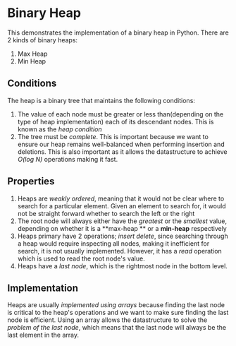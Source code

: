 # Binary Heap

This demonstrates the implementation of a binary heap in Python. There are 2 kinds of binary heaps:

1. Max Heap
2. Min Heap

## Conditions

The heap is a binary tree that maintains the following conditions:

1. The value of each node must be greater or less than(depending on the type of heap implementation) each of its
   descendant nodes. This is known as the _heap
   condition_
2. The tree must be _complete_. This is important because we want to ensure our heap remains well-balanced when
   performing insertion and deletions. This is also important as it allows the datastructure to achieve _O(log N)_
   operations making it fast.

## Properties

1. Heaps are _weakly ordered_, meaning that it would not be clear where to search for a particular element. Given an
   element to search for, it would not be straight forward whether to search the left or the right
2. The root node will always either have the _greatest_ or the _smallest_ value, depending on whether it is a **max-heap
   ** or a **min-heap** respectively
3. Heaps primary have 2 operations; _insert_  _delete_, since searching through a heap would require inspecting all
   nodes, making it inefficient for search, it is not usually implemented. However, it has a _read_ operation which is
   used to read the root node's value.
4. Heaps have a _last node_, which is the rightmost node in the bottom level.

## Implementation

Heaps are usually _implemented using arrays_ because finding the last node is critical to the heap's operations and we
want to make sure finding the last node is efficient. Using an array allows the datastructure to solve the _problem of
the last node_, which means that the last node will always be the last element in the array.
